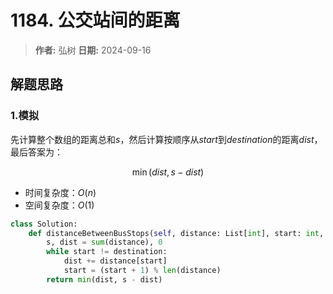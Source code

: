 # 1184. 公交站间的距离

> **作者:** 弘树
> **日期:** 2024-09-16

## 解题思路
### 1.模拟

先计算整个数组的距离总和$s$，然后计算按顺序从$start$到$destination$的距离$dist$，最后答案为：

$$
    \min(dist, s - dist)
$$

- 时间复杂度：$O(n)$
- 空间复杂度：$O(1)$

```python
class Solution:
    def distanceBetweenBusStops(self, distance: List[int], start: int, destination: int) -> int:
        s, dist = sum(distance), 0
        while start != destination:
            dist += distance[start]
            start = (start + 1) % len(distance)
        return min(dist, s - dist)
```